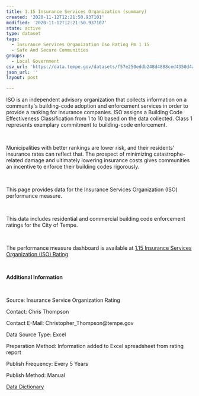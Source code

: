 ```yaml
---
title: 1.15 Insurance Services Organization (summary)
created: '2020-11-12T12:21:50.937101'
modified: '2020-11-12T12:21:50.937107'
state: active
type: dataset
tags:
  - Insurance Services Organization Iso Rating Pm 1 15
  - Safe And Secure Communities
groups:
  - Local Government
csv_url: 'https://data.tempe.gov/datasets/f57e250eddb248d4888ced4350d4a562_0.csv'
json_url: ''
layout: post

---
```

<p>ISO is an independent advisory organization that collects information on a community's building-code adoption and enforcement services in order to provide a ranking for insurance companies. ISO assigns a Building Code Effectiveness Classification from 1 to 10 based on the data collected. Class 1 represents exemplary commitment to building-code enforcement.</p><p><br /></p><p>Municipalities with better rankings are lower risk, and their residents' insurance rates can reflect that. The prospect of minimizing catastrophe-related damage and ultimately lowering insurance costs gives communities an incentive to enforce their building codes rigorously.</p><p><br /></p><p>This page provides data for the Insurance Services Organization (ISO) performance measure. </p><p><br /></p><p>This data includes residential and commercial building code enforcement ratings for the City of Tempe.</p><p><br /></p><p>The performance measure dashboard is available at <a href='https://safe-and-secure-communities-tempegov.hub.arcgis.com/pages/insurance-services-organization-iso-rating' rel='nofollow ugc' target='_blank'>1.15 Insurance Services Organization (ISO) Rating</a></p><p><br /></p><p><b>Additional Information</b></p><p><br /></p><p>Source: Insurance Service Organization Rating</p><p>Contact: Chris Thompson</p><p>Contact E-Mail: Christopher_Thompson@tempe.gov</p><p>Data Source Type: Excel</p><p>Preparation Method: Information added to Excel spreadsheet from rating report</p><p>Publish Frequency: Every 5 Years</p><p>Publish Method: Manual</p><p><a href='https://gis.tempe.gov/design/data-dictionary/1.15%20Insurance%20Services%20Organization%20(summary)/' rel='nofollow ugc' target='_blank'>Data Dictionary</a><br /></p>
